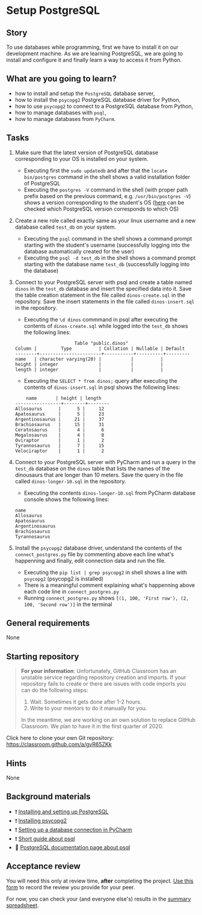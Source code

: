 # Setup PostgreSQL

## Story

To use databases while programming, first we have to install it on our development machine. As we are learning PostgreSQL, we are going to install and configure it and finally learn a way to access it from Python.

## What are you going to learn?

- how to install and setup the `PostgreSQL` database server,
- how to install the `psycopg2` PostgreSQL database driver for Python,
- how to use `psycopg2` to connect to a PostgreSQL database from Python,
- how to manage databases with `psql`,
- how to manage databases from `PyCharm`.


## Tasks


1. Make sure that the latest version of PostgreSQL database corresponding to your OS is installed on your system.

    - Executing first the `sudo updatedb` and after that the `locate bin/postgres` command in the shell shows a valid installation folder of PostgreSQL
    - Executing the `postgres -V` command in the shell (with proper path prefix based on the previous command, e.g. `/usr/bin/postgres -V`) shows a version corresponding to the student's OS ([here](https://www.postgresql.org/download/) can be checked which PostgreSQL version corresponds to which OS)

2. Create a new role called exactly same as your linux username and a new database called `test_db` on your system.

    - Executing the `psql` command in the shell shows a command prompt starting with the student's username (successfully logging into the database automatically created for the user)
    - Executing the `psql -d test_db` in the shell shows a command prompt starting with the database name `test_db` (successfully logging into the database)

3. Connect to your PostgreSQL server with psql and create a table named `dinos` in the `test_db` database and insert the specified data into it. Save the table creation statement in the file called `dinos-create.sql` in the repository. Save the insert statements in the file called `dinos-insert.sql` in the repository.

    - Executing the `\d dinos` commmand in psql after executing the contents of `dinos-create.sql`
while logged into the `test_db` shows the following lines:
    ```
                          Table "public.dinos"
    Column |         Type          | Collation | Nullable | Default
    --------+-----------------------+-----------+----------+---------
    name   | character varying(20) |           |          |
    height | integer               |           |          |
    length | integer               |           |          |
    ```
    - Executing the `SELECT * from dinos;` query after executing the contents of `dinos-insert.sql`
in psql shows the following lines:
    ```
        name       | height | length
    -----------------+--------+--------
    Allosaurus      |      5 |     12
    Apatosaurus     |      5 |     23
    Argentinosaurus |     21 |     37
    Brachiosaurus   |     15 |     31
    Ceratosaurus    |      4 |      6
    Megalosaurus    |      4 |      8
    Oviraptor       |      1 |      2
    Tyrannosaurus   |      7 |     15
    Velociraptor    |      1 |      2
    ```

4. Connect to your PostgreSQL server with PyCharm and run a query in the `test_db` database on the `dinos` table that lists the names of the dinousaurs that are longer than 10 meters. Save the query in the file called `dinos-longer-10.sql` in the repository.

    - Executing the contents `dinos-longer-10.sql` from PyCharm database console shows the following lines:
    ```
    name
    Allosaurus
    Apatosaurus
    Argentinosaurus
    Brachiosaurus
    Tyrannosaurus
    ```

5. Install the `psycopg2` database driver, understand the contents of the `connect_postgres.py` file by commenting above each line what's happenning and finally, edit connection data and run the file.

    - Executing the `pip list | grep psycopg2` in shell shows a line with `psycopg2` (psycopg2 is installed)
    - There is a meaningful comment explaining what's happenning above each code line in `connect_postgres.py`
    - Running `connect_postgres.py` shows `[(1, 100, 'First row'), (2, 100, 'Second row')]` in the terminal


## General requirements


None

## Starting repository

> **For your information**: Unfortunately, GitHub Classroom has an unstable service regarding repository creation and imports. If your repository fails to create or there are issues with code imports you can do the following steps:
>
> 1. Wait. Sometimes it gets done after 1-2 hours.
> 2. Write to your mentors to do it manually for you.
>
> In the meantime, we are working on an own solution to replace GitHub Classroom. We plan to have it in the first quarter of 2020.


Click here to clone your own Git repository:
https://classroom.github.com/a/gvR65ZKk

## Hints

None

## Background materials

- :exclamation: [Installing and setting up PostgreSQL](https://learn.code.cool/full-stack/#/../pages/tools/installing-postgresql.md)
- :exclamation: [Installing psycopg2](https://learn.code.cool/full-stack/#/../pages/tools/installing-psycopg2.md)
- :exclamation: [Setting up a database connection in PyCharm](https://learn.code.cool/full-stack/#/../pages/tools/pycharm-database.md)
- :exclamation: [Short guide about psql](http://postgresguide.com/utilities/psql.html)
- :open_book: [PostgreSQL documentation page about psql](https://www.postgresql.org/docs/current/app-psql.html)

## Acceptance review

You will need this only at review time, **after** completing the project.
[Use this form](https://forms.gle/VUXdx4cB1B5mTo7N8) to record the review you provide for your peer.

For now, you can check your (and everyone else's) results in the [summary spreadsheet](https://docs.google.com/spreadsheets/d/1otJkV-zl-Sfg3BWX1ZbFJ_e-GpLf5Jr6oSysZTfpfD4/edit#gid=31463349).